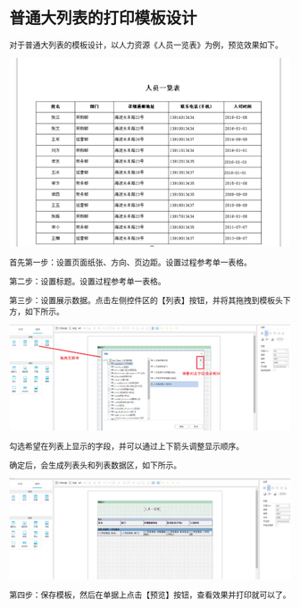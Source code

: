 # 普通大列表的打印模板设计

对于普通大列表的模板设计，以人力资源《人员一览表》为例，预览效果如下。

![](/articles/print/2-/images/image12.png)  

首先第一步：设置页面纸张、方向、页边距。设置过程参考单一表格。

第二步：设置标题。设置过程参考单一表格。

第三步：设置展示数据。点击左侧控件区的【列表】按钮，并将其拖拽到模板头下方，如下所示。

![](/articles/print/2-/images/image13.png) 

 
勾选希望在列表上显示的字段，并可以通过上下箭头调整显示顺序。

确定后，会生成列表头和列表数据区，如下所示。

![](/articles/print/2-/images/image14.png)  

第四步：保存模板，然后在单据上点击【预览】按钮，查看效果并打印就可以了。

